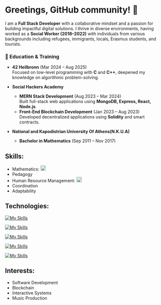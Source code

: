 # Greetings, GitHub community! 👋

I am a **Full Stack Developer** with a collaborative mindset and a passion for building impactful digital solutions. I thrive in diverse environments, having worked as a **Social Worker (2018–2022)** with individuals from various backgrounds including refugees, immigrants, locals, Erasmus students, and tourists.

### 🧠 Education & Training

- **42 Heilbronn** (Mar 2024 – Aug 2025)  
  Focused on low-level programming with **C** and **C++**, deepened my knowledge on algorithmic problem-solving.

- **Social Hackers Academy**  
  - **MERN Stack Development** (Aug 2023 – Mar 2024)  
    Built full-stack web applications using **MongoDB, Express, React, Node.js**.
  - **Front-End Blockchain Development** (Jan 2023 – Aug 2023)  
    Developed decentralized applications using **Solidity** and smart contracts.
- **National and Kapodistrian University Of Athens(N.K.U.A)**  
  - **Bachelor in Mathematics** (Sep 2011 – Nov 2017)

## Skills:

- Mathematics: <img src="https://upload.wikimedia.org/wikipedia/commons/thumb/f/fd/Math_2.png/640px-Math_2.png" width="18px" height="18px"/>
- Pedagogy
- Human Resource Management: <img src="https://upload.wikimedia.org/wikipedia/commons/thumb/b/b0/Human_resources.png/640px-Human_resources.png" width="18px" height="18px"/>
- Coordination
- Adaptability

## Technologies:

[![My Skills](https://skillicons.dev/icons?i=git,github,vscode&perline=3)](https://skillicons.dev)

[![My Skills](https://skillicons.dev/icons?i=html,css,js,bootstrap&perline=4)](https://skillicons.dev)

[![My Skills](https://skillicons.dev/icons?i=mongodb,express,react,nodejs,postman&perline=5)](https://skillicons.dev)

[![My Skills](https://skillicons.dev/icons?i=nextjs,tailwind,materialui,mysql&perline=4)](https://skillicons.dev)

[![My Skills](https://skillicons.dev/icons?i=c,cpp&perline=4)](https://skillicons.dev)

## Interests:

- Software Development
- Blockchain
- Interactive Systems
- Music Production
